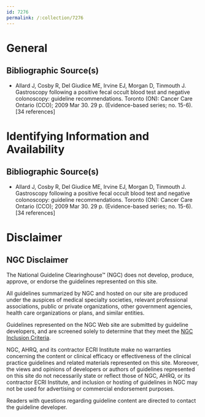 ```yaml
---
id: 7276
permalink: /:collection/7276
---
```


# General

## Bibliographic Source(s)

- Allard J, Cosby R, Del Giudice ME, Irvine EJ, Morgan D, Tinmouth J. Gastroscopy following a positive fecal occult blood test and negative colonoscopy: guideline recommendations. Toronto (ON): Cancer Care Ontario (CCO); 2009 Mar 30. 29 p. (Evidence-based series; no. 15-6). [34 references]

# Identifying Information and Availability

## Bibliographic Source(s)

- Allard J, Cosby R, Del Giudice ME, Irvine EJ, Morgan D, Tinmouth J. Gastroscopy following a positive fecal occult blood test and negative colonoscopy: guideline recommendations. Toronto (ON): Cancer Care Ontario (CCO); 2009 Mar 30. 29 p. (Evidence-based series; no. 15-6). [34 references]

# Disclaimer

## NGC Disclaimer

The National Guideline Clearinghouse™ (NGC) does not develop, produce, approve, or endorse the guidelines represented on this site.

All guidelines summarized by NGC and hosted on our site are produced under the auspices of medical specialty societies, relevant professional associations, public or private organizations, other government agencies, health care organizations or plans, and similar entities.

Guidelines represented on the NGC Web site are submitted by guideline developers, and are screened solely to determine that they meet the [NGC Inclusion Criteria](/help-and-about/summaries/inclusion-criteria).

NGC, AHRQ, and its contractor ECRI Institute make no warranties concerning the content or clinical efficacy or effectiveness of the clinical practice guidelines and related materials represented on this site. Moreover, the views and opinions of developers or authors of guidelines represented on this site do not necessarily state or reflect those of NGC, AHRQ, or its contractor ECRI Institute, and inclusion or hosting of guidelines in NGC may not be used for advertising or commercial endorsement purposes.

Readers with questions regarding guideline content are directed to contact the guideline developer.

